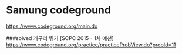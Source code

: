 Samung codeground
=
<https://www.codeground.org/main.do>

###solved
개구리 뛰기 [SCPC 2015 - 1차 예선]
<https://www.codeground.org/practice/practiceProbView.do?probId=11>


